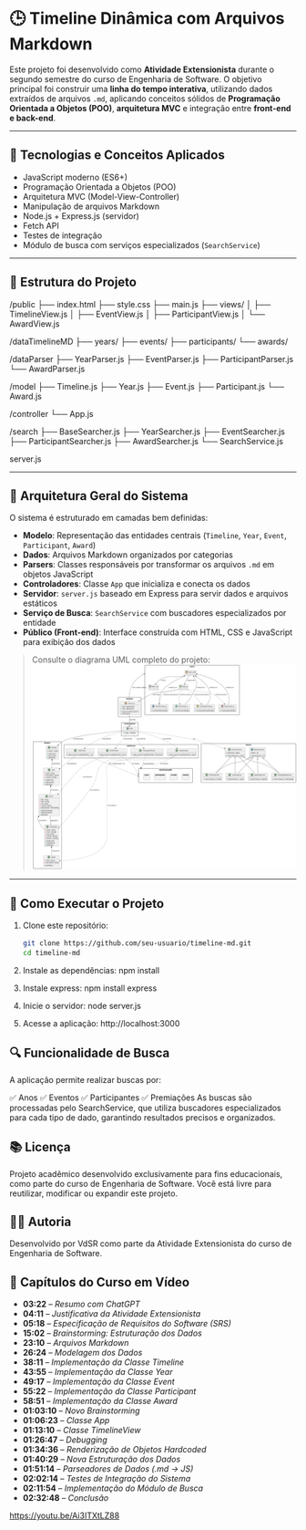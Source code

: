 # 🕒 Timeline Dinâmica com Arquivos Markdown

Este projeto foi desenvolvido como **Atividade Extensionista** durante o segundo semestre do curso de Engenharia de Software. O objetivo principal foi construir uma **linha do tempo interativa**, utilizando dados extraídos de arquivos `.md`, aplicando conceitos sólidos de **Programação Orientada a Objetos (POO)**, **arquitetura MVC** e integração entre **front-end e back-end**.

---

## 🧠 Tecnologias e Conceitos Aplicados

- JavaScript moderno (ES6+)
- Programação Orientada a Objetos (POO)
- Arquitetura MVC (Model-View-Controller)
- Manipulação de arquivos Markdown
- Node.js + Express.js (servidor)
- Fetch API
- Testes de integração
- Módulo de busca com serviços especializados (`SearchService`)

---

## 📁 Estrutura do Projeto
/public
├── index.html
├── style.css
├── main.js
├── views/
│ ├── TimelineView.js
│ ├── EventView.js
│ ├── ParticipantView.js
│ └── AwardView.js

/dataTimelineMD
├── years/
├── events/
├── participants/
└── awards/

/dataParser
├── YearParser.js
├── EventParser.js
├── ParticipantParser.js
└── AwardParser.js

/model
├── Timeline.js
├── Year.js
├── Event.js
├── Participant.js
└── Award.js

/controller
└── App.js

/search
├── BaseSearcher.js
├── YearSearcher.js
├── EventSearcher.js
├── ParticipantSearcher.js
├── AwardSearcher.js
└── SearchService.js

server.js

---

## 📐 Arquitetura Geral do Sistema

O sistema é estruturado em camadas bem definidas:

- **Modelo**: Representação das entidades centrais (`Timeline`, `Year`, `Event`, `Participant`, `Award`)
- **Dados**: Arquivos Markdown organizados por categorias
- **Parsers**: Classes responsáveis por transformar os arquivos `.md` em objetos JavaScript
- **Controladores**: Classe `App` que inicializa e conecta os dados
- **Servidor**: `server.js` baseado em Express para servir dados e arquivos estáticos
- **Serviço de Busca**: `SearchService` com buscadores especializados por entidade
- **Público (Front-end)**: Interface construída com HTML, CSS e JavaScript para exibição dos dados

> Consulte o diagrama UML completo do projeto:  
> ![Diagrama UML do Projeto Timeline](out/timeline/timeline.png)

---

## 🚀 Como Executar o Projeto

1. Clone este repositório:
   ```bash
   git clone https://github.com/seu-usuario/timeline-md.git
   cd timeline-md

2. Instale as dependências:
    npm install

3. Instale express:
    npm install express

4. Inicie o servidor:
   node server.js

5. Acesse a aplicação:
   http://localhost:3000


##  🔍 Funcionalidade de Busca

A aplicação permite realizar buscas por:

✅ Anos
✅ Eventos
✅ Participantes
✅ Premiações
As buscas são processadas pelo SearchService, que utiliza buscadores especializados para cada tipo de dado, garantindo resultados precisos e organizados.

## 📚 Licença
Projeto acadêmico desenvolvido exclusivamente para fins educacionais, como parte do curso de Engenharia de Software.
Você está livre para reutilizar, modificar ou expandir este projeto.

## 👩‍💻 Autoria
Desenvolvido por VdSR como parte da Atividade Extensionista do curso de Engenharia de Software.

## 🎥 Capítulos do Curso em Vídeo

- **03:22** – *Resumo com ChatGPT*
- **04:11** – *Justificativa da Atividade Extensionista*
- **05:18** – *Especificação de Requisitos do Software (SRS)*
- **15:02** – *Brainstorming: Estruturação dos Dados*
- **23:10** – *Arquivos Markdown*
- **26:24** – *Modelagem dos Dados*
- **38:11** – *Implementação da Classe Timeline*
- **43:55** – *Implementação da Classe Year*
- **49:17** – *Implementação da Classe Event*
- **55:22** – *Implementação da Classe Participant*
- **58:51** – *Implementação da Classe Award*
- **01:03:10** – *Novo Brainstorming*
- **01:06:23** – *Classe App*
- **01:13:10** – *Classe TimelineView*
- **01:26:47** – *Debugging*
- **01:34:36** – *Renderização de Objetos Hardcoded*
- **01:40:29** – *Nova Estruturação dos Dados*
- **01:51:14** – *Parseadores de Dados (.md → JS)*
- **02:02:14** – *Testes de Integração do Sistema*
- **02:11:54** – *Implementação do Módulo de Busca*
- **02:32:48** – *Conclusão*

https://youtu.be/Ai3ITXtLZ88 
